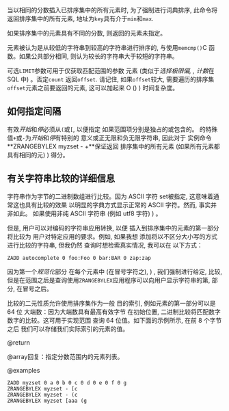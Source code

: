 当以相同的分数插入已排序集中的所有元素时, 为了强制进行词典排序, 此命令将返回排序集中的所有元素, 地址为`key`具有介于`min`和`max`.

如果排序集中的元素具有不同的分数, 则返回的元素未指定。

元素被认为是从较低的字符串到较高的字符串进行排序的, 与使用`memcmp()`C 函数。如果公共部分相同, 则认为较长的字符串大于较短的字符串。

可选`LIMIT`参数可用于仅获取匹配范围的参数
元素 (类似于*选择极限偏, , 计数*在 SQL 中) 。否定`count`
返回`offset`.
请记住, 如果`offset`较大, 需要遍历的排序集
`offset`元素之前要返回的元素, 这可以加起来
O () )  时间复杂度。

## 如何指定间隔

有效*开始*和*停*必须从`(`或`[`, 以便指定
如果范围项分别是独占的或包含的。
的特殊值`+`或`-`为*开始*和*停*有特别的
意义或正无限和负无限字符串, 因此对于
实例命令**ZRANGEBYLEX myzset - +**保证返回
排序集中的所有元素 (如果所有元素都具有相同的元) ) 
得分。

## 有关字符串比较的详细信息

字符串作为字节的二进制数组进行比较。因为 ASCII 字符
set被指定, 这意味着通常这也具有比较的效果
以明显的字典方式显示正常的 ASCII 字符。然而, 事实并非如此。
如果使用非纯 ASCII 字符串 (例如 utf8 字符) ) 。

但是, 用户可以对编码的字符串应用转换, 以便
插入到排序集中的元素的第一部分将比较为
用户对特定应用的要求。例如, 如果我想
添加将以不区分大小写的方式进行比较的字符串, 但我仍然
查询时想检索真实情况, 我可以在
以下方式：

    ZADD autocomplete 0 foo:Foo 0 bar:BAR 0 zap:zap

因为第一个*规范化*部分 在每个元素中 (在冒号字符之), ) , 我们强制进行给定, 比较, 但是在范围之后是查询使用`ZRANGEBYLEX`应用程序可以向用户显示字符串的第, 部分, 在冒号之后。

比较的二元性质允许使用排序集作为一般
目的索引, 例如元素的第一部分可以是 64 位
大端数：因为大端数具有最高有效字节
在初始位置, 二进制比较将匹配数字
数字的比较。这可用于实现范围
查询 64 位值。如下面的示例所示, 在前 8 个字节之后
我们可以存储我们实际索引的元素的值。

@return

@array回复：指定分数范围内的元素列表。

@examples

```cli
ZADD myzset 0 a 0 b 0 c 0 d 0 e 0 f 0 g
ZRANGEBYLEX myzset - [c
ZRANGEBYLEX myzset - (c
ZRANGEBYLEX myzset [aaa (g
```
